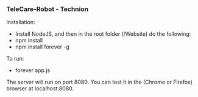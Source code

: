### TeleCare-Robot - Technion ###

Installation:

* Install NodeJS, and then in the root folder (/Website) do the following:
* npm install
* npm install forever -g

To run:
* forever app.js

The server will run on port 8080.
You can test it in the (Chrome or Firefox) browser at localhost:8080.

